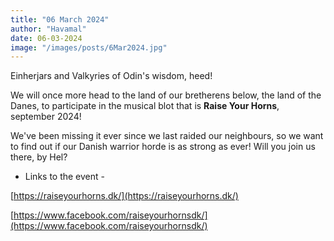 ```yaml
---
title: "06 March 2024"
author: "Havamal"
date: 06-03-2024
image: "/images/posts/6Mar2024.jpg"
---
```


Einherjars and Valkyries of Odin's wisdom, heed!

We will once more head to the land of our bretherens below, the land of the Danes, to participate in the musical blot
that is **Raise Your Horns**, september 2024!

We've been missing it ever since we last raided our neighbours, so we want to find out if our Danish warrior horde is as strong as ever! Will you join us there, by Hel?

- Links to the event -

[https://raiseyourhorns.dk/](https://raiseyourhorns.dk/)

[https://www.facebook.com/raiseyourhornsdk/](https://www.facebook.com/raiseyourhornsdk/)